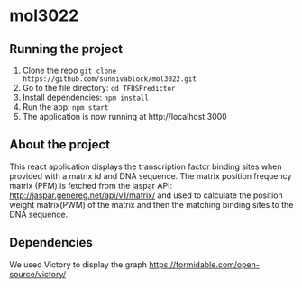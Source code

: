 # mol3022

## Running the project

1. Clone the repo `git clone https://github.com/sunnivablock/mol3022.git`
2. Go to the file directory: `cd TFBSPredictor`
3. Install dependencies: `npm install`
4. Run the app: `npm start`
5. The application is now running at http://localhost:3000

## About the project

This react application displays the transcription factor binding sites when provided with a matrix id and DNA sequence.
The matrix position frequency matrix (PFM) is fetched from the jaspar API: http://jaspar.genereg.net/api/v1/matrix/ and used to calculate the position weight matrix(PWM) of the matrix and then the matching binding sites to the DNA sequence.

## Dependencies
We used Victory to display the graph https://formidable.com/open-source/victory/

